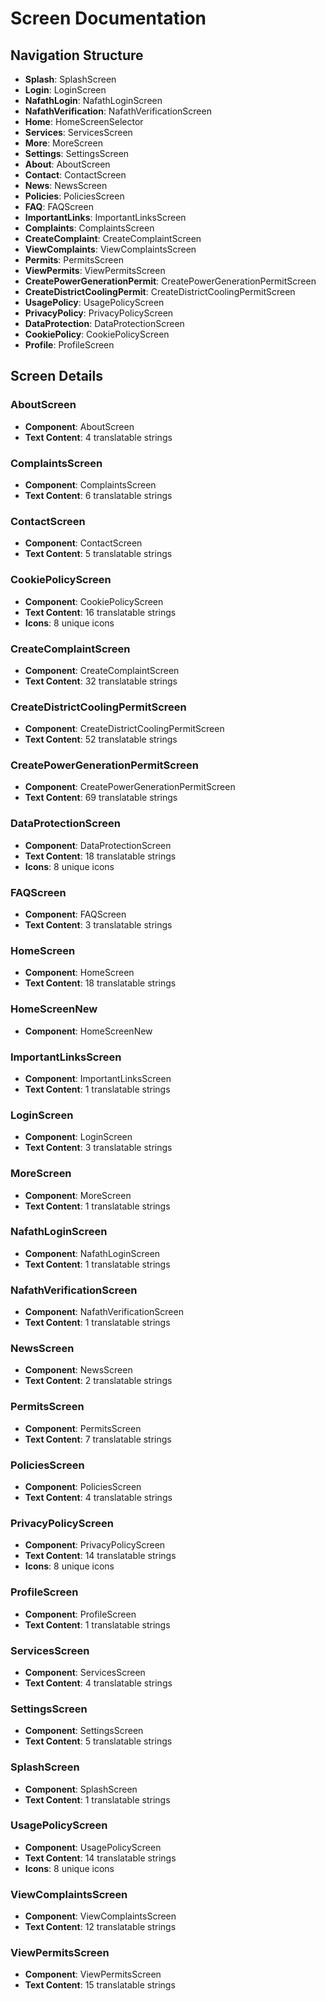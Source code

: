 # Screen Documentation

## Navigation Structure

- **Splash**: SplashScreen
- **Login**: LoginScreen
- **NafathLogin**: NafathLoginScreen
- **NafathVerification**: NafathVerificationScreen
- **Home**: HomeScreenSelector
- **Services**: ServicesScreen
- **More**: MoreScreen
- **Settings**: SettingsScreen
- **About**: AboutScreen
- **Contact**: ContactScreen
- **News**: NewsScreen
- **Policies**: PoliciesScreen
- **FAQ**: FAQScreen
- **ImportantLinks**: ImportantLinksScreen
- **Complaints**: ComplaintsScreen
- **CreateComplaint**: CreateComplaintScreen
- **ViewComplaints**: ViewComplaintsScreen
- **Permits**: PermitsScreen
- **ViewPermits**: ViewPermitsScreen
- **CreatePowerGenerationPermit**: CreatePowerGenerationPermitScreen
- **CreateDistrictCoolingPermit**: CreateDistrictCoolingPermitScreen
- **UsagePolicy**: UsagePolicyScreen
- **PrivacyPolicy**: PrivacyPolicyScreen
- **DataProtection**: DataProtectionScreen
- **CookiePolicy**: CookiePolicyScreen
- **Profile**: ProfileScreen

## Screen Details

### AboutScreen

- **Component**: AboutScreen
- **Text Content**: 4 translatable strings

### ComplaintsScreen

- **Component**: ComplaintsScreen
- **Text Content**: 6 translatable strings

### ContactScreen

- **Component**: ContactScreen
- **Text Content**: 5 translatable strings

### CookiePolicyScreen

- **Component**: CookiePolicyScreen
- **Text Content**: 16 translatable strings
- **Icons**: 8 unique icons

### CreateComplaintScreen

- **Component**: CreateComplaintScreen
- **Text Content**: 32 translatable strings

### CreateDistrictCoolingPermitScreen

- **Component**: CreateDistrictCoolingPermitScreen
- **Text Content**: 52 translatable strings

### CreatePowerGenerationPermitScreen

- **Component**: CreatePowerGenerationPermitScreen
- **Text Content**: 69 translatable strings

### DataProtectionScreen

- **Component**: DataProtectionScreen
- **Text Content**: 18 translatable strings
- **Icons**: 8 unique icons

### FAQScreen

- **Component**: FAQScreen
- **Text Content**: 3 translatable strings

### HomeScreen

- **Component**: HomeScreen
- **Text Content**: 18 translatable strings

### HomeScreenNew

- **Component**: HomeScreenNew

### ImportantLinksScreen

- **Component**: ImportantLinksScreen
- **Text Content**: 1 translatable strings

### LoginScreen

- **Component**: LoginScreen
- **Text Content**: 3 translatable strings

### MoreScreen

- **Component**: MoreScreen
- **Text Content**: 1 translatable strings

### NafathLoginScreen

- **Component**: NafathLoginScreen
- **Text Content**: 1 translatable strings

### NafathVerificationScreen

- **Component**: NafathVerificationScreen
- **Text Content**: 1 translatable strings

### NewsScreen

- **Component**: NewsScreen
- **Text Content**: 2 translatable strings

### PermitsScreen

- **Component**: PermitsScreen
- **Text Content**: 7 translatable strings

### PoliciesScreen

- **Component**: PoliciesScreen
- **Text Content**: 4 translatable strings

### PrivacyPolicyScreen

- **Component**: PrivacyPolicyScreen
- **Text Content**: 14 translatable strings
- **Icons**: 8 unique icons

### ProfileScreen

- **Component**: ProfileScreen
- **Text Content**: 1 translatable strings

### ServicesScreen

- **Component**: ServicesScreen
- **Text Content**: 4 translatable strings

### SettingsScreen

- **Component**: SettingsScreen
- **Text Content**: 5 translatable strings

### SplashScreen

- **Component**: SplashScreen
- **Text Content**: 1 translatable strings

### UsagePolicyScreen

- **Component**: UsagePolicyScreen
- **Text Content**: 14 translatable strings
- **Icons**: 8 unique icons

### ViewComplaintsScreen

- **Component**: ViewComplaintsScreen
- **Text Content**: 12 translatable strings

### ViewPermitsScreen

- **Component**: ViewPermitsScreen
- **Text Content**: 15 translatable strings

